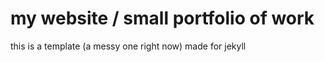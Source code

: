 # my website / small portfolio of work

this is a template (a messy one right now) made for jekyll 

